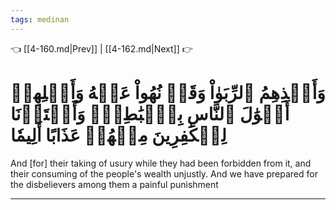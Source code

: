 ```yaml
---
tags: medinan
---
```


👈 [[4-160.md|Prev]] | [[4-162.md|Next]] 👉

# وَأَخۡذِهِمُ ٱلرِّبَوٰاْ وَقَدۡ نُهُواْ عَنۡهُ وَأَكۡلِهِمۡ أَمۡوَٰلَ ٱلنَّاسِ بِٱلۡبَٰطِلِۚ وَأَعۡتَدۡنَا لِلۡكَٰفِرِينَ مِنۡهُمۡ عَذَابًا أَلِيمٗا

And [for] their taking of usury while they had been forbidden from it, and their consuming of the people's wealth unjustly. And we have prepared for the disbelievers among them a painful punishment

---

